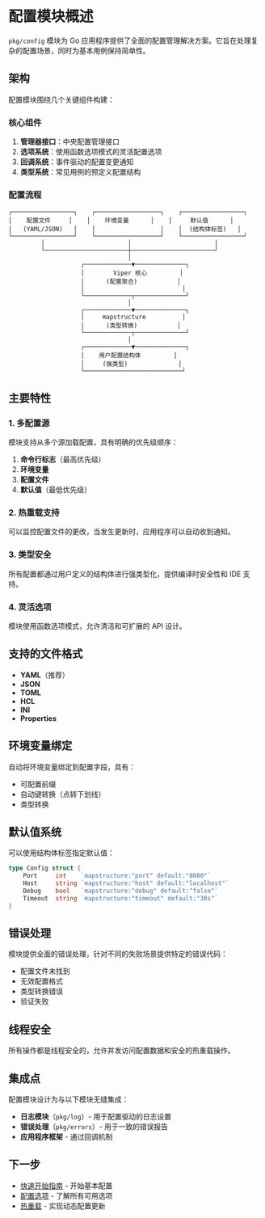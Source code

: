 # 配置模块概述

`pkg/config` 模块为 Go 应用程序提供了全面的配置管理解决方案。它旨在处理复杂的配置场景，同时为基本用例保持简单性。

## 架构

配置模块围绕几个关键组件构建：

### 核心组件

1. **管理器接口**：中央配置管理接口
2. **选项系统**：使用函数选项模式的灵活配置选项
3. **回调系统**：事件驱动的配置变更通知
4. **类型系统**：常见用例的预定义配置结构

### 配置流程

```
┌─────────────────┐    ┌──────────────────┐    ┌─────────────────┐
│    配置文件     │    │    环境变量      │    │     默认值      │
│   (YAML/JSON)   │    │                  │    │  (结构体标签)   │
└─────────────────┘    └──────────────────┘    └─────────────────┘
         │                       │                       │
         └───────────────────────┼───────────────────────┘
                                 │
                    ┌─────────────▼──────────────┐
                    │        Viper 核心         │
                    │      (配置聚合)           │
                    │                           │
                    └─────────────┬──────────────┘
                                 │
                    ┌─────────────▼──────────────┐
                    │     mapstructure          │
                    │      (类型转换)           │
                    └─────────────┬──────────────┘
                                 │
                    ┌─────────────▼──────────────┐
                    │    用户配置结构体         │
                    │     (强类型)              │
                    └───────────────────────────┘
```

## 主要特性

### 1. 多配置源

模块支持从多个源加载配置，具有明确的优先级顺序：

1. **命令行标志**（最高优先级）
2. **环境变量**
3. **配置文件**
4. **默认值**（最低优先级）

### 2. 热重载支持

可以监控配置文件的更改，当发生更新时，应用程序可以自动收到通知。

### 3. 类型安全

所有配置都通过用户定义的结构体进行强类型化，提供编译时安全性和 IDE 支持。

### 4. 灵活选项

模块使用函数选项模式，允许清洁和可扩展的 API 设计。

## 支持的文件格式

- **YAML**（推荐）
- **JSON**
- **TOML**
- **HCL**
- **INI**
- **Properties**

## 环境变量绑定

自动将环境变量绑定到配置字段，具有：
- 可配置前缀
- 自动键转换（点转下划线）
- 类型转换

## 默认值系统

可以使用结构体标签指定默认值：

```go
type Config struct {
    Port     int    `mapstructure:"port" default:"8080"`
    Host     string `mapstructure:"host" default:"localhost"`
    Debug    bool   `mapstructure:"debug" default:"false"`
    Timeout  string `mapstructure:"timeout" default:"30s"`
}
```

## 错误处理

模块提供全面的错误处理，针对不同的失败场景提供特定的错误代码：

- 配置文件未找到
- 无效配置格式
- 类型转换错误
- 验证失败

## 线程安全

所有操作都是线程安全的，允许并发访问配置数据和安全的热重载操作。

## 集成点

配置模块设计为与以下模块无缝集成：

- **日志模块**（`pkg/log`）- 用于配置驱动的日志设置
- **错误处理**（`pkg/errors`）- 用于一致的错误报告
- **应用程序框架** - 通过回调机制

## 下一步

- [快速开始指南](01_quick_start.md) - 开始基本配置
- [配置选项](02_configuration_options.md) - 了解所有可用选项
- [热重载](03_hot_reload.md) - 实现动态配置更新 